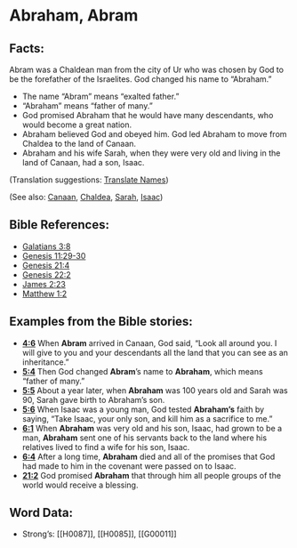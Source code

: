 # Abraham, Abram

## Facts:

Abram was a Chaldean man from the city of Ur who was chosen by God to be the forefather of the Israelites. God changed his name to “Abraham.”

* The name “Abram” means “exalted father.”
* “Abraham” means “father of many.”
* God promised Abraham that he would have many descendants, who would become a great nation.
* Abraham believed God and obeyed him. God led Abraham to move from Chaldea to the land of Canaan.
* Abraham and his wife Sarah, when they were very old and living in the land of Canaan, had a son, Isaac.

(Translation suggestions: [Translate Names](../../translate/translate-names))

(See also: [Canaan](../names/canaan.md), [Chaldea](../names/chaldeans.md), [Sarah](../names/sarah.md), [Isaac](../names/isaac.md))

## Bible References:

* [Galatians 3:8](rc://en/tn/help/gal/03/08)
* [Genesis 11:29-30](rc://en/tn/help/gen/11/29)
* [Genesis 21:4](rc://en/tn/help/gen/21/04)
* [Genesis 22:2](rc://en/tn/help/gen/22/02)
* [James 2:23](rc://en/tn/help/jas/02/23)
* [Matthew 1:2](rc://en/tn/help/mat/01/02)

## Examples from the Bible stories:

* __[4:6](rc://en/tn/help/obs/04/06)__ When __Abram__ arrived in Canaan, God said, “Look all around you. I will give to you and your descendants all the land that you can see as an inheritance.”
* __[5:4](rc://en/tn/help/obs/05/04)__ Then God changed __Abram__’s name to __Abraham__, which means “father of many.”
* __[5:5](rc://en/tn/help/obs/05/05)__ About a year later, when __Abraham__ was 100 years old and Sarah was 90, Sarah gave birth to Abraham’s son.
* __[5:6](rc://en/tn/help/obs/05/06)__ When Isaac was a young man, God tested __Abraham’s__ faith by saying, “Take Isaac, your only son, and kill him as a sacrifice to me.”
* __[6:1](rc://en/tn/help/obs/06/01)__ When __Abraham__ was very old and his son, Isaac, had grown to be a man, __Abraham__ sent one of his servants back to the land where his relatives lived to find a wife for his son, Isaac.
* __[6:4](rc://en/tn/help/obs/06/04)__ After a long time, __Abraham__ died and all of the promises that God had made to him in the covenant were passed on to Isaac.
* __[21:2](rc://en/tn/help/obs/21/02)__ God promised __Abraham__ that through him all people groups of the world would receive a blessing.

## Word Data:

* Strong’s: [[H0087]], [[H0085]], [[G00011]]
